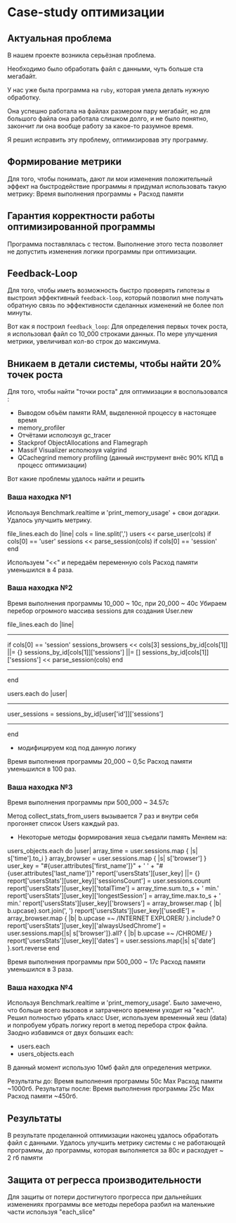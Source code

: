 # Case-study оптимизации

## Актуальная проблема
В нашем проекте возникла серьёзная проблема.

Необходимо было обработать файл с данными, чуть больше ста мегабайт.

У нас уже была программа на `ruby`, которая умела делать нужную обработку.

Она успешно работала на файлах размером пару мегабайт, но для большого файла она работала слишком долго, и не было понятно, закончит ли она вообще работу за какое-то разумное время.

Я решил исправить эту проблему, оптимизировав эту программу.

## Формирование метрики
Для того, чтобы понимать, дают ли мои изменения положительный эффект на быстродействие программы я придумал использовать такую метрику: Время выполнения программы + Расход памяти

## Гарантия корректности работы оптимизированной программы
Программа поставлялась с тестом. Выполнение этого теста позволяет не допустить изменения логики программы при оптимизации.

## Feedback-Loop
Для того, чтобы иметь возможность быстро проверять гипотезы я выстроил эффективный `feedback-loop`, который позволил мне получать обратную связь по эффективности сделанных изменений не более пол минуты.

Вот как я построил `feedback_loop`: Для определения первых точек роста, я использовал файл со 10_000 строками данных. По мере улучшения метрики, увеличивал кол-во строк до максимума.

## Вникаем в детали системы, чтобы найти 20% точек роста
Для того, чтобы найти "точки роста" для оптимизации я воспользовался :
 - Выводом объём памяти RAM, выделенной процессу в настоящее время
 - memory_profiler
 - Отчётами исполюзуя gc_tracer
 - Stackprof ObjectAllocations and Flamegraph
 - Massif Visualizer исполюзуя valgrind
 - QCachegrind memory profiling (данный инструмент внёс 90% КПД в процесс оптимизации)

Вот какие проблемы удалось найти и решить

### Ваша находка №1
Используя Benchmark.realtime и 'print_memory_usage' + свои догадки. Удалось улучшить метрику.

file_lines.each do |line|
    cols = line.split(',')
    users << parse_user(cols) if cols[0] == 'user'
    sessions << parse_session(cols) if cols[0] == 'session'
end

Используем "<<" и передаём переменную cols
Расход памяти уменьшился в 4 раза.

### Ваша находка №2
Время выполнения программы 10_000 ~ 10c, при 20_000 ~ 40c
Убираем перебор огромного массива sessions для создания User.new

file_lines.each do |line|
  ***
  if cols[0] == 'session'
    sessions_browsers << cols[3]
    sessions_by_id[cols[1]] ||= {}
    sessions_by_id[cols[1]]['sessions'] ||= []
    sessions_by_id[cols[1]]['sessions'] << parse_session(cols)
  end
  ***
end

users.each do |user|
  ***
  user_sessions = sessions_by_id[user['id']]['sessions']
  ***
end

+ модифицируем код под данную логику

Время выполнения программы 20_000 ~ 0,5c
Расход памяти уменьшился в 100 раз.

### Ваша находка №3
Время выполнения программы при 500_000 ~ 34.57с

Метод collect_stats_from_users вызывается 7 раз и внутри себя прогоняет список Users каждый раз.
+ Некоторые методы формирования хеша съедали память
Меняем на:

users_objects.each do |user|
  array_time = user.sessions.map { |s| s['time'].to_i }
  array_browser = user.sessions.map { |s| s['browser'] }
  user_key = "#{user.attributes['first_name']}" + ' ' + "#{user.attributes['last_name']}"
  report['usersStats'][user_key] ||= {}
  report['usersStats'][user_key]['sessionsCount'] = user.sessions.count
  report['usersStats'][user_key]['totalTime'] = array_time.sum.to_s + ' min.'
  report['usersStats'][user_key]['longestSession'] = array_time.max.to_s + ' min.'
  report['usersStats'][user_key]['browsers'] = array_browser.map { |b| b.upcase}.sort.join(', ')
  report['usersStats'][user_key]['usedIE'] = array_browser.map { |b| b.upcase =~ /INTERNET EXPLORER/ }.include? 0
  report['usersStats'][user_key]['alwaysUsedChrome'] = user.sessions.map{|s| s['browser']}.all? { |b| b.upcase =~ /CHROME/ }
  report['usersStats'][user_key]['dates'] = user.sessions.map{|s| s['date'] }.sort.reverse
end

Время выполнения программы при 500_000 ~ 17с
Расход памяти уменьшился в 3 раза.

### Ваша находка №4
Используя Benchmark.realtime и 'print_memory_usage'. Было замечено, что больше всего вызовов и затраченого времени уходит на "each".
Решил полностью убрать класс User, используем временный хеш (data) и попробуем убрать логику report в метод перебора строк файла.
Заодно избавимся от двух больших each:
 - users.each
 - users_objects.each

В данный момент использую 10мб файл для определения метрики.

Результаты до:
  Время выполнения программы 50c
  Max Расход памяти ~1000гб.
Результаты после:
  Время выполнения программы 25c
  Max Расход памяти ~450гб.

## Результаты
В результате проделанной оптимизации наконец удалось обработать файл с данными.
Удалось улучшить метрику системы с не работающей программы, до программы, которая выполняется за 80с и расходует ~ 2 гб памяти

## Защита от регресса производительности
Для защиты от потери достигнутого прогресса при дальнейших изменениях программы все методы перебора разбил на маленькие части используя "each_slice"
